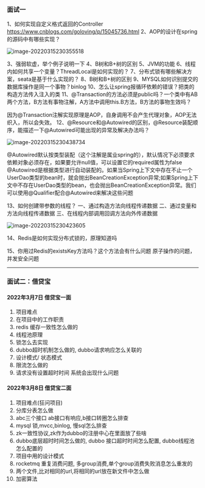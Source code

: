 ### 面试一

1、如何实现自定义格式返回的Controller
https://www.cnblogs.com/goloving/p/15045736.html
2、AOP的设计在spring的源码中有哪些实现？

![image-20220315230355518](https://gitee.com/qianchao_repo/pic-typora/raw/master/img/202203152303741.png)

3、强弱软虚，举个例子说明一下
4、B树和B+树的区别
5、JVM的功能
6、线程内如何共享一个变量？ThreadLocal是如何实现的？
7、分布式锁有哪些解决方案，seata是基于什么实现的？
8、B树和B+树的区别
9、MYSQL如何识别提交的数据库操作是同一个事物？binlog
10、怎么让spring报循环依赖的错误？把类的构造方法传入注入的类
11、@Transaction的方法必须是public吗？一个类中有AB两个方法，B方法有事物注解，A方法中调用this.B方法，B方法的事物生效吗？

因为@Transaction注解实现原理是AOP，自身调用不会产生代理对象，AOP无法织入，所以会失效。
12、@Resource和@Autowired的区别，@Resource装配顺序，能描述一下@Autowired可能出现的异常及解决办法吗？

![image-20220315230438734](https://gitee.com/qianchao_repo/pic-typora/raw/master/img/202203152304868.png)

@Autowired默认按类型装配（这个注解是属业spring的），默认情况下必须要求依赖对象必须存在，如果要允许null值，可以设置它的required属性为false
@Autowired是根据类型进行自动装配的。如果当Spring上下文中存在不止一个UserDao类型的bean时，就会抛出BeanCreationException异常;如果Spring上下文中不存在UserDao类型的bean，也会抛出BeanCreationException异常。我们可以使用@Qualifier配合@Autowired来解决这些问题

13、如何创建带参数的线程？
一、通过构造方法向线程传递数据 
二、通过变量和方法向线程传递数据
三、在线程内部调用回调方法向外传递数据

![image-20220315230423605](https://gitee.com/qianchao_repo/pic-typora/raw/master/img/202203152304768.png)


14、Redis是如何实现分布式锁的，原理知道吗

15、你用过Redis的existsKey方法吗？这个方法会有什么问题
原子操作的问题，并发安全问题

---

### 面试二：借贷宝

#### 2022年3月7日 借贷宝一面

1. 项目难点
2. 在项目中的工作职责
3. redis 缓存一致性怎么做的
4. 线程池原理
5. 锁怎么去实现
6. dubbo超时机制怎么做的, dubbo请求响应怎么关联的
7. 设计模式/ 状态模式
8. 限流怎么做的
9. 请求没有设置超时时间 系统会出现什么问题

#### 2022年3月8日 借贷宝二面

1. 项目难点(狂问项目) 
2. 分库分表怎么做
3. abc三个接口 ab接口有响应,b接口转圈怎么排查 
4. mysql 锁,mvcc,binlog, 慢sql怎么排查 
5. zk一致性协议,zk作为dubbo的注册中心在里面放了些啥
6. dubbo底层超时时间怎么做的, dubbo 接口超时时间怎么配置, dubbo线程池怎么配置的 
7. 项目中用的设计模式 
8. rocketmq 重复消费问题, 多group消费,单个group消费失败消息怎么重发的
9. 两个文件,比对相同的url,将相同的url放在新文件中怎么做 
10. 加密算法